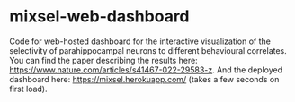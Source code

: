 # mixsel-web-dashboard

Code for web-hosted dashboard for the interactive visualization of the selectivity of parahippocampal neurons to different behavioural correlates.  
You can find the paper describing the results here: https://www.nature.com/articles/s41467-022-29583-z. 
And the deployed dashboard here: https://mixsel.herokuapp.com/ (takes a few seconds on first load).
